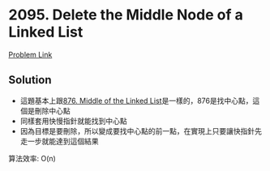 # 2095. Delete the Middle Node of a Linked List

[Problem Link](https://leetcode.com/problems/delete-the-middle-node-of-a-linked-list/)

## Solution

* 這題基本上跟[876. Middle of the Linked List](..\0876)是一樣的，876是找中心點，這個是刪除中心點
* 同樣套用快慢指針就能找到中心點
* 因為目標是要刪除，所以變成要找中心點的前一點，在實現上只要讓快指針先走一步就能達到這個結果

算法效率: O(n)<br>
